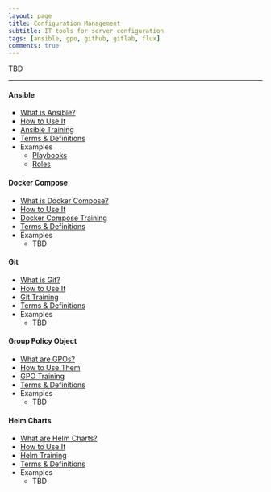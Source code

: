 ```yaml
---
layout: page
title: Configuration Management
subtitle: IT tools for server configuration
tags: [ansible, gpo, github, gitlab, flux]
comments: true
---
```

TBD

---
#### Ansible
- [What is Ansible?](/pages/ansible/what-is-ansible)
- [How to Use It](/pages/ansible/how-to-use-ansible)
- [Ansible Training](/pages/ansible/ansible-training)
- [Terms & Definitions](/pages/ansible/ansible-terms-and-definitions)
- Examples
    - [Playbooks](https://github.com/ansible-playbooks-tex)
    - [Roles](https://github.com/ansible-roles-tex)

#### Docker Compose
- [What is Docker Compose?](/pages/docker-compose/what-is-docker-compose)
- [How to Use It](/pages/docker-compose/how-to-use-docker-compose)
- [Docker Compose Training](/pages/docker-compose/docker-compose-training)
- [Terms & Definitions](/pages/docker-compose/docker-compose-terms-and-definitions)
- Examples
    - TBD

#### Git
- [What is Git?](/pages/git/what-is-git)
- [How to Use It](/pages/git/how-to-use-git)
- [Git Training](/pages/git/git-training)
- [Terms & Definitions](/pages/git/git-terms-and-definitions)
- Examples
    - TBD

#### Group Policy Object
- [What are GPOs?](/pages/gpo/what-are-gpos)
- [How to Use Them](/pages/gpo/how-to-use-gpos)
- [GPO Training](/pages/gpo/gpo-training)
- [Terms & Definitions](/pages/gpo/gpo-terms-and-definitions)
- Examples
    - TBD

#### Helm Charts
- [What are Helm Charts?](/pages/helm/what-are-helm-charts)
- [How to Use It](/pages/helm/how-to-use-helm-charts)
- [Helm Training](/pages/helm/helm-chart-training)
- [Terms & Definitions](/pages/helm/helm-chart-terms-and-definitions)
- Examples
    - TBD
